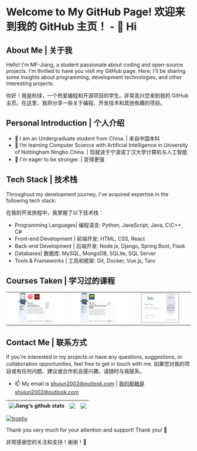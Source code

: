 
# Welcome to My GitHub Page! 欢迎来到我的 GitHub 主页！ - 👋 Hi

## About Me | 关于我 


Hello! I'm MF-Jiang, a student passionate about coding and open-source projects. I'm thrilled to have you visit my GitHub page. Here, I'll be sharing some insights about programming, development technologies, and other interesting projects.

你好！我是秋绿，一个热爱编程和开源项目的学生。非常高兴您来到我的 GitHub 主页。在这里，我将分享一些关于编程、开发技术和其他有趣的项目。

## Personal Introduction | 个人介绍 

- 👀 I am an Undergraduate student from China. | 来自中国本科
- 🌱 I’m learning Computer Science with Artificial Intelligence in University of Nottingham Ningbo China. | 现就读于宁波诺丁汉大学计算机与人工智能
- 💞️ I'm eager to be stronger. | 变得更强

## Tech Stack | 技术栈

Throughout my development journey, I've acquired expertise in the following tech stack:

在我的开发旅程中，我掌握了以下技术栈：

- Programming Languages| 编程语言: Python, JavaScript, Java, C\C++, C#
- Front-end Development | 前端开发: HTML, CSS, React
- Back-end Development | 后端开发: Node.js, Django, Spring Boot, Flask
- Databases| 数据库: MySQL, MongoDB, SQLite, SQL Server
- Tools & Frameworks | 工具和框架: Git, Docker, Vue.js, Taro

## Courses Taken | 学习过的课程

<table>
  <tr>
    <td>
      <img src="Picture/CERTIFICATE_LANDING_PAGE~VQENELP83474.png" alt="Machine Learning" width="400px">
    </td>
    <td>
      <img src="Picture/CERTIFICATE_LANDING_PAGE~H49SMSB229XQ.png" alt="Data Science" width="400px">
    </td>
    <td>
      <img src="Picture/CERTIFICATE_LANDING_PAGE~EJBLJ9GLYEB6.png" alt="Yale" width="400px">
    </td>
  </tr>
</table>


## Contact Me | 联系方式  

If you're interested in my projects or have any questions, suggestions, or collaboration opportunities, feel free to get in touch with me.
如果您对我的项目或有任何问题、建议或合作机会感兴趣，请随时与我联系。
- 📫 My email is shujun2002@outlook.com | 我的邮箱是shujun2002@outlook.com

| <img align="center" src="https://readme-stats.clckblog.space/api?username=MF-Jiang&theme=tokyonight&show_icons=true&count_private=true" alt="Jiang's github stats" /> | <img align="center" src="https://github-readme-streak-stats.herokuapp.com/?user=MF-Jiang&include_all_commits=true&hide_border=true&theme=dark" /> | <img align="center" src="https://readme-stats.clckblog.space/api/top-langs?username=MF-Jiang&show_icons=true&theme=radical&langs_count=10&layout=compact" /> |
| ------------- | ------------- | ------------- |

[![trophy](https://github-profile-trophy.vercel.app/?username=MF-Jiang&row=1&column=8&theme=onedark)](https://github.com/ryo-ma/github-profile-trophy) 

Thank you very much for your attention and support! Thank you! 🙏

非常感谢您的关注和支持！谢谢！🙏


